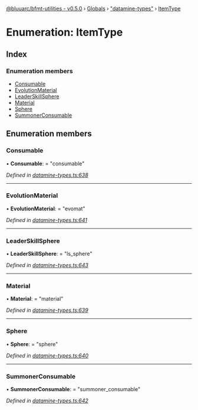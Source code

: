 [@bluuarc/bfmt-utilities - v0.5.0](../README.md) › [Globals](../globals.md) › ["datamine-types"](../modules/_datamine_types_.md) › [ItemType](_datamine_types_.itemtype.md)

# Enumeration: ItemType

## Index

### Enumeration members

* [Consumable](_datamine_types_.itemtype.md#consumable)
* [EvolutionMaterial](_datamine_types_.itemtype.md#evolutionmaterial)
* [LeaderSkillSphere](_datamine_types_.itemtype.md#leaderskillsphere)
* [Material](_datamine_types_.itemtype.md#material)
* [Sphere](_datamine_types_.itemtype.md#sphere)
* [SummonerConsumable](_datamine_types_.itemtype.md#summonerconsumable)

## Enumeration members

###  Consumable

• **Consumable**: = "consumable"

*Defined in [datamine-types.ts:638](https://github.com/BluuArc/bfmt-utilities/blob/master/src/datamine-types.ts#L638)*

___

###  EvolutionMaterial

• **EvolutionMaterial**: = "evomat"

*Defined in [datamine-types.ts:641](https://github.com/BluuArc/bfmt-utilities/blob/master/src/datamine-types.ts#L641)*

___

###  LeaderSkillSphere

• **LeaderSkillSphere**: = "ls_sphere"

*Defined in [datamine-types.ts:643](https://github.com/BluuArc/bfmt-utilities/blob/master/src/datamine-types.ts#L643)*

___

###  Material

• **Material**: = "material"

*Defined in [datamine-types.ts:639](https://github.com/BluuArc/bfmt-utilities/blob/master/src/datamine-types.ts#L639)*

___

###  Sphere

• **Sphere**: = "sphere"

*Defined in [datamine-types.ts:640](https://github.com/BluuArc/bfmt-utilities/blob/master/src/datamine-types.ts#L640)*

___

###  SummonerConsumable

• **SummonerConsumable**: = "summoner_consumable"

*Defined in [datamine-types.ts:642](https://github.com/BluuArc/bfmt-utilities/blob/master/src/datamine-types.ts#L642)*
